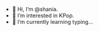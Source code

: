 - 👋 Hi, I’m @shania.
- 👀 I’m interested in KPop.
- 🌱 I’m currently learning typing...


<!---
shaniawu12/shaniawu12 is a ✨ special ✨ repository because its `README.md` (this file) appears on your GitHub profile.
You can click the Preview link to take a look at your changes.
--->

